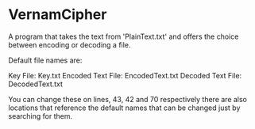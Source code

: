 # VernamCipher

A program that takes the text from 'PlainText.txt' and offers the choice between encoding or decoding a file.

Default file names are:

Key File: Key.txt
Encoded Text File: EncodedText.txt
Decoded Text File: DecodedText.txt

You can change these on lines, 43, 42 and 70 respectively there are also locations that reference the default names that can be changed just by searching for them.
